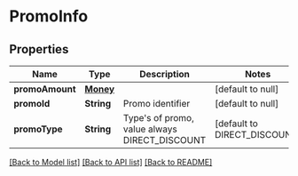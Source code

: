 # PromoInfo
## Properties

| Name | Type | Description | Notes |
|------------ | ------------- | ------------- | -------------|
| **promoAmount** | [**Money**](Money.md) |  | [default to null] |
| **promoId** | **String** | Promo identifier | [default to null] |
| **promoType** | **String** | Type&#39;s of promo, value always DIRECT_DISCOUNT | [default to DIRECT_DISCOUNT] |

[[Back to Model list]](../README.md#documentation-for-models) [[Back to API list]](../README.md#documentation-for-api-endpoints) [[Back to README]](../README.md)

